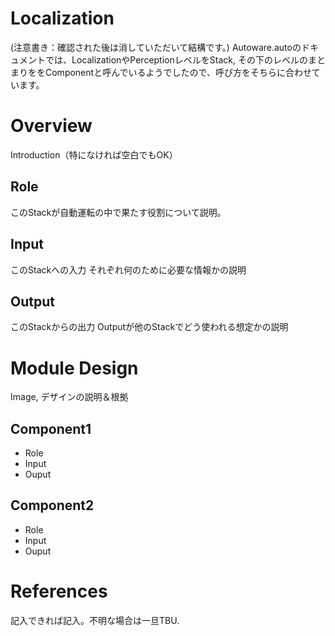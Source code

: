 Localization
=============

(注意書き：確認された後は消していただいて結構です。)
Autoware.autoのドキュメントでは、LocalizationやPerceptionレベルをStack, その下のレベルのまとまりををComponentと呼んでいるようでしたので、呼び方をそちらに合わせています。

# Overview
Introduction（特になければ空白でもOK）
## Role
このStackが自動運転の中で果たす役割について説明。
## Input
このStackへの入力
それぞれ何のために必要な情報かの説明
## Output
このStackからの出力
Outputが他のStackでどう使われる想定かの説明

# Module Design
Image, デザインの説明＆根拠

## Component1
* Role
* Input
* Ouput

## Component2
* Role
* Input
* Ouput

# References
記入できれば記入。不明な場合は一旦TBU.
